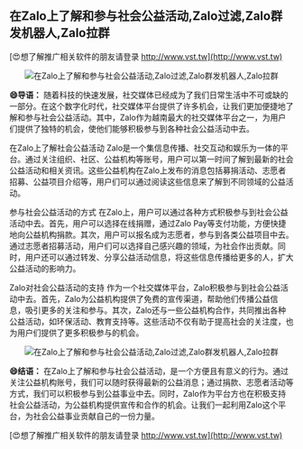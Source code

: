 ## **在Zalo上了解和参与社会公益活动,Zalo过滤,Zalo群发机器人,Zalo拉群**

[😍想了解推广相关软件的朋友请登录 http://www.vst.tw](http://www.vst.tw)

 <center><img src="https://vst.tw/MP4/tuiguang/png/7.png" alt="在Zalo上了解和参与社会公益活动,Zalo过滤,Zalo群发机器人,Zalo拉群"></center>

**😄导语：**
随着科技的快速发展，社交媒体已经成为了我们日常生活中不可或缺的一部分。在这个数字化时代，社交媒体平台提供了许多机会，让我们更加便捷地了解和参与社会公益活动。其中，Zalo作为越南最大的社交媒体平台之一，为用户们提供了独特的机会，使他们能够积极参与到各种社会公益活动中去。

在Zalo上了解社会公益活动
Zalo是一个集信息传播、社交互动和娱乐为一体的平台。通过关注组织、社区、公益机构等账号，用户可以第一时间了解到最新的社会公益活动和相关资讯。这些公益机构在Zalo上发布的消息包括募捐活动、志愿者招募、公益项目介绍等，用户们可以通过阅读这些信息来了解到不同领域的公益活动。

参与社会公益活动的方式
在Zalo上，用户可以通过各种方式积极参与到社会公益活动中去。首先，用户可以选择在线捐赠，通过Zalo Pay等支付功能，方便快捷地向公益机构捐款。其次，用户可以报名成为志愿者，参与到各类公益项目中去。通过志愿者招募活动，用户们可以选择自己感兴趣的领域，为社会作出贡献。同时，用户还可以通过转发、分享公益活动信息，将这些信息传播给更多的人，扩大公益活动的影响力。

Zalo对社会公益活动的支持
作为一个社交媒体平台，Zalo积极参与到社会公益活动中去。首先，Zalo为公益机构提供了免费的宣传渠道，帮助他们传播公益信息，吸引更多的关注和参与。其次，Zalo还与一些公益机构合作，共同推出各种公益活动，如环保活动、教育支持等。这些活动不仅有助于提高社会的关注度，也为用户们提供了更多积极参与的机会。

 <center><img src="https://vst.tw/MP4/tuiguang/png/8.png" alt="在Zalo上了解和参与社会公益活动,Zalo过滤,Zalo群发机器人,Zalo拉群"></center>

**😄结语：**
在Zalo上了解和参与社会公益活动，是一个方便且有意义的行为。通过关注公益机构账号，我们可以随时获得最新的公益消息；通过捐款、志愿者活动等方式，我们可以积极参与到公益事业中去。同时，Zalo作为平台方也在积极支持社会公益活动，为公益机构提供宣传和合作的机会。让我们一起利用Zalo这个平台，为社会公益事业贡献自己的一份力量。

[😍想了解推广相关软件的朋友请登录 http://www.vst.tw](http://www.vst.tw)



